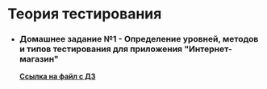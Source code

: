 # Теория тестирования

- ### Домашнее задание №1 - Определение уровней, методов и типов тестирования для приложения "Интернет-магазин"

    **[Ссылка на файл с ДЗ](https://docs.google.com/spreadsheets/d/1aILnhfhdIQnevYM_CgcAg4CIuaLY-UQZPSsprUOb5iA/edit?usp=sharing)**


